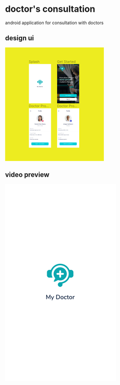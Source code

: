 # doctor's consultation
android application for consultation with doctors
## design ui
![alt text](https://github.com/putu-eka-mulyana/reactNative_doctor-sConsultation/blob/master/imagereadme.png?raw=true)
## video preview
[![Watch the video](https://github.com/putu-eka-mulyana/reactNative_doctor-sConsultation/blob/master/Splash.png)](https://github.com/putu-eka-mulyana/reactNative_doctor-sConsultation/blob/master/videoredme.mp4)
